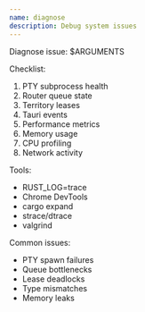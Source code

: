 ```yaml
---
name: diagnose
description: Debug system issues
---
```


Diagnose issue: $ARGUMENTS

Checklist:
1. PTY subprocess health
2. Router queue state
3. Territory leases
4. Tauri events
5. Performance metrics
6. Memory usage
7. CPU profiling
8. Network activity

Tools:
- RUST_LOG=trace
- Chrome DevTools
- cargo expand
- strace/dtrace
- valgrind

Common issues:
- PTY spawn failures
- Queue bottlenecks
- Lease deadlocks
- Type mismatches
- Memory leaks